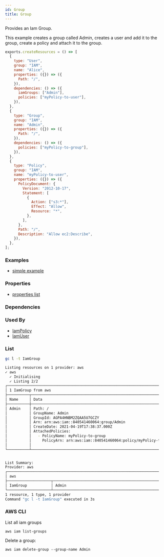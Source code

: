 ```yaml
---
id: Group
title: Group
---
```


Provides an Iam Group.

This example creates a group called Admin, creates a user and add it to the group, create a policy and attach it to the group.

```js
exports.createResources = () => [
  {
    type: "User",
    group: "IAM",
    name: "Alice",
    properties: ({}) => ({
      Path: "/",
    }),
    dependencies: () => ({
      iamGroups: ["Admin"],
      policies: ["myPolicy-to-user"],
    }),
  },
  {
    type: "Group",
    group: "IAM",
    name: "Admin",
    properties: ({}) => ({
      Path: "/",
    }),
    dependencies: () => ({
      policies: ["myPolicy-to-group"],
    }),
  },
  {
    type: "Policy",
    group: "IAM",
    name: "myPolicy-to-user",
    properties: ({}) => ({
      PolicyDocument: {
        Version: "2012-10-17",
        Statement: [
          {
            Action: ["s3:*"],
            Effect: "Allow",
            Resource: "*",
          },
        ],
      },
      Path: "/",
      Description: "Allow ec2:Describe",
    }),
  },
];
```

### Examples

- [simple example](https://github.com/grucloud/grucloud/blob/main/examples/aws/iam/iam/iac.js)

### Properties

- [properties list](https://docs.aws.amazon.com/AWSJavaScriptSDK/latest/AWS/IAM.html#createGroup-property)

### Dependencies

### Used By

- [IamPolicy](./Policy.md)
- [IamUser](./User.md)

### List

```sh
gc l -t IamGroup
```

```sh
Listing resources on 1 provider: aws
✓ aws
  ✓ Initialising
  ✓ Listing 2/2
┌──────────────────────────────────────────────────────────────────────────────────────────────┐
│ 1 IamGroup from aws                                                                          │
├──────────┬────────────────────────────────────────────────────────────────────────────┬──────┤
│ Name     │ Data                                                                       │ Our  │
├──────────┼────────────────────────────────────────────────────────────────────────────┼──────┤
│ Admin    │ Path: /                                                                    │ Yes  │
│          │ GroupName: Admin                                                           │      │
│          │ GroupId: AGPA4HNBM2ZQAA5U7GCZY                                             │      │
│          │ Arn: arn:aws:iam::840541460064:group/Admin                                 │      │
│          │ CreateDate: 2021-04-19T17:38:37.000Z                                       │      │
│          │ AttachedPolicies:                                                          │      │
│          │   - PolicyName: myPolicy-to-group                                          │      │
│          │     PolicyArn: arn:aws:iam::840541460064:policy/myPolicy-to-group          │      │
│          │                                                                            │      │
└──────────┴────────────────────────────────────────────────────────────────────────────┴──────┘


List Summary:
Provider: aws
┌─────────────────────────────────────────────────────────────────────────────────────────────┐
│ aws                                                                                         │
├────────────────────┬────────────────────────────────────────────────────────────────────────┤
│ IamGroup           │ Admin                                                                  │
└────────────────────┴────────────────────────────────────────────────────────────────────────┘
1 resource, 1 type, 1 provider
Command "gc l -t IamGroup" executed in 3s
```

### AWS CLI

List all iam groups

```
aws iam list-groups
```

Delete a group:

```
aws iam delete-group --group-name Admin
```
